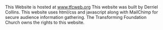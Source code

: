 This Website is hosted at www.tfcweb.org
This website was built by Derriel Collins.
This website uses html/css and javascript along with MailChimp for secure audience information gathering.
The Transforming Foundation Church owns the rights to this website.